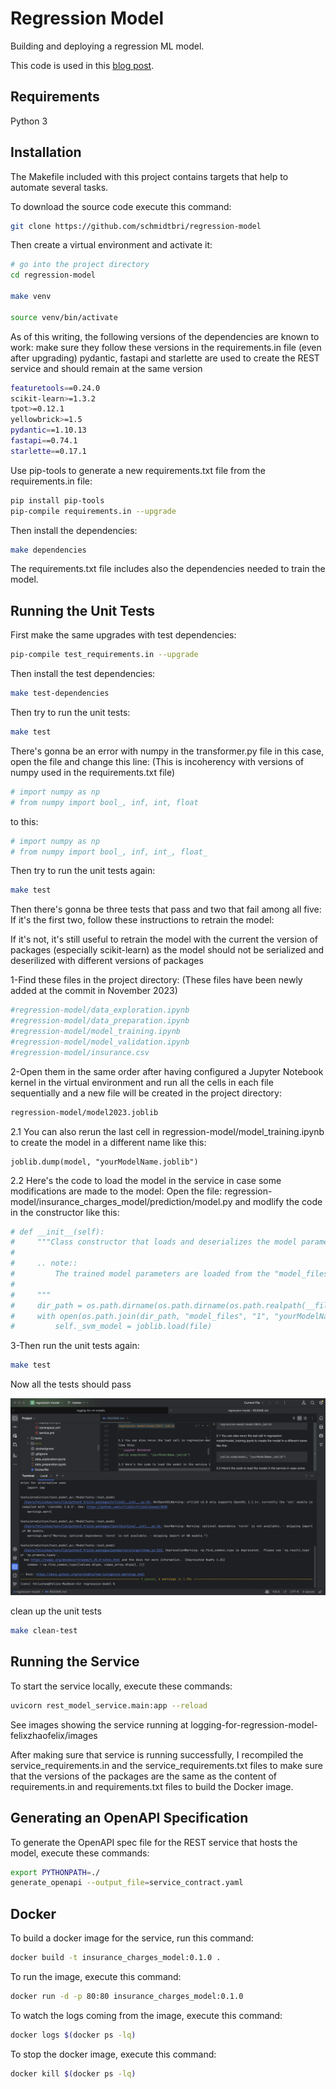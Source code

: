 # Regression Model

Building and deploying a regression ML model.

This code is used in this [blog post](https://www.tekhnoal.com/regression-model.html).

## Requirements

Python 3

## Installation 

The Makefile included with this project contains targets that help to automate several tasks.

To download the source code execute this command:

```bash
git clone https://github.com/schmidtbri/regression-model
```

Then create a virtual environment and activate it:

```bash
# go into the project directory
cd regression-model

make venv

source venv/bin/activate
```

As of this writing, the following versions of the dependencies are known to work:
make sure they follow these versions in the requirements.in file (even after upgrading)
pydantic, fastapi and starlette are used to create the REST service and should remain at the same version
```bash
featuretools==0.24.0
scikit-learn>=1.3.2
tpot>=0.12.1
yellowbrick>=1.5
pydantic==1.10.13
fastapi==0.74.1
starlette==0.17.1

```
Use pip-tools to generate a new requirements.txt file from the requirements.in file:
```bash
pip install pip-tools
pip-compile requirements.in --upgrade
```

Then install the dependencies:
```bash
make dependencies
```

The requirements.txt file includes also the dependencies needed to train the model.

## Running the Unit Tests
First make the same upgrades with test dependencies:
```bash
pip-compile test_requirements.in --upgrade
```
Then install the test dependencies:
```bash
make test-dependencies
```

Then try to run the unit tests:
```bash
make test
```

There's gonna be an error with numpy in the transformer.py file
in this case, open the file and change this line:
(This is incoherency with versions of numpy used in the requirements.txt file)
```python
# import numpy as np
# from numpy import bool_, inf, int, float
```
to this:
```python
# import numpy as np
# from numpy import bool_, inf, int_, float_
```

Then try to run the unit tests again:
```bash
make test 
```

Then there's gonna be three tests that pass and two that fail among all five:
If it's the first two, follow these instructions to retrain the model:

If it's not, it's still useful to retrain the model with the current the version of packages
(especially scikit-learn) as the model should not be serialized and deserilized with different versions of packages

1-Find these files in the project directory:
(These files have been newly added at the commit in November 2023)
```bash
#regression-model/data_exploration.ipynb
#regression-model/data_preparation.ipynb
#regression-model/model_training.ipynb
#regression-model/model_validation.ipynb
#regression-model/insurance.csv
```
2-Open them in the same order after having configured a Jupyter Notebook kernel in the virtual environment
and run all the cells in each file sequentially and a new file will be created in the project directory:
```bash
regression-model/model2023.joblib
```

2.1 You can also rerun the last cell in regression-model/model_training.ipynb to create the model in a different name
like this:
```Jupyter Notebook
joblib.dump(model, "yourModelName.joblib")
```
2.2 Here's the code to load the model in the service in case some modifications are made to the model:
Open the file: regression-model/insurance_charges_model/prediction/model.py
and modlify the code in the constructor like this:
```python
# def __init__(self):
#     """Class constructor that loads and deserializes the model parameters.
# 
#     .. note::
#         The trained model parameters are loaded from the "model_files" directory.
# 
#     """
#     dir_path = os.path.dirname(os.path.dirname(os.path.realpath(__file__)))
#     with open(os.path.join(dir_path, "model_files", "1", "yourModelName.joblib"), 'rb') as file:
#         self._svm_model = joblib.load(file)
```

3-Then run the unit tests again:
```bash
make test
```
Now all the tests should pass

![External Image](images/test_passed.png)

clean up the unit tests
```bash
make clean-test
```

## Running the Service

To start the service locally, execute these commands:

```bash
uvicorn rest_model_service.main:app --reload
```
See images showing the service running at logging-for-regression-model-felixzhaofelix/images

After making sure that service is running successfully, I recompiled the service_requirements.in
and the service_requirements.txt files to make sure that the versions of the packages are the same
as the content of requirements.in and requirements.txt files to build the Docker image.


## Generating an OpenAPI Specification

To generate the OpenAPI spec file for the REST service that hosts the model, execute these commands:

```bash
export PYTHONPATH=./
generate_openapi --output_file=service_contract.yaml
```

## Docker

To build a docker image for the service, run this command:

```bash
docker build -t insurance_charges_model:0.1.0 .
```

To run the image, execute this command:

```bash
docker run -d -p 80:80 insurance_charges_model:0.1.0
```

To watch the logs coming from the image, execute this command:

```bash
docker logs $(docker ps -lq)
```

To stop the docker image, execute this command:

```bash
docker kill $(docker ps -lq)
```
